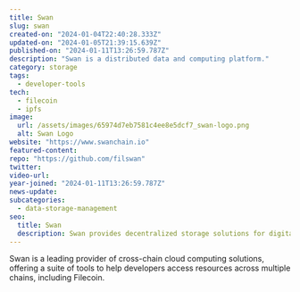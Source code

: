 ```yaml
---
title: Swan
slug: swan
created-on: "2024-01-04T22:40:28.333Z"
updated-on: "2024-01-05T21:39:15.639Z"
published-on: "2024-01-11T13:26:59.787Z"
description: "Swan is a distributed data and computing platform."
category: storage
tags:
  - developer-tools
tech:
  - filecoin
  - ipfs
image:
  url: /assets/images/65974d7eb7581c4ee8e5dcf7_swan-logo.png
  alt: Swan Logo
website: "https://www.swanchain.io"
featured-content:
repo: "https://github.com/filswan"
twitter:
video-url:
year-joined: "2024-01-11T13:26:59.787Z"
news-update:
subcategories:
  - data-storage-management
seo:
  title: Swan
  description: Swan provides decentralized storage solutions for digital assets.
---
```


Swan is a leading provider of cross-chain cloud computing solutions, offering a suite of tools to help developers access resources across multiple chains, including Filecoin.
